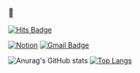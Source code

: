 ### 👋
[![Hits Badge](https://hits.seeyoufarm.com/api/count/incr/badge.svg?url=https%3A%2F%2Fgithub.com%2FYebinKim&count_bg=%23FED2A5&title_bg=%23FF8400&icon=swift.svg&icon_color=%23ffffff&title=hits&edge_flat=false)](https://hits.seeyoufarm.com)

[![Notion](http://img.shields.io/badge/-Notion-FF8400?style=round-square&logo=notion&link=https://www.notion.so/appledeveloper/iOS-Develop-25b95466c2e9478aa68d6468411fa3b2)](https://www.notion.so/appledeveloper/iOS-Develop-25b95466c2e9478aa68d6468411fa3b2)
[![Gmail Badge](https://img.shields.io/badge/Gmail-FF8400?style=flat-square&logo=Gmail&logoColor=white&link=mailto:silups2@gmail.com)](mailto:silups2@gmail.com)

![Anurag's GitHub stats](https://github-readme-stats.vercel.app/api?username=SungPyo&custom_title=Castleticket&nbsp;👀&count_private=true&show_icons=true&bg_color=40,FEFABE,FED2A5&title_color=FF8400&text_color=B08F35)
[![Top Langs](https://github-readme-stats.vercel.app/api/top-langs/?username=SungPyo&layout=compact&bg_color=40,FEFABE,FED2A5&title_color=FF8400&text_color=B08F35)](https://github.com/anuraghazra/github-readme-stats)
